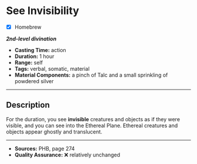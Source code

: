 # See Invisibility
- [x] Homebrew

***2nd-level divination***
- **Casting Time:** action
- **Duration:** 1 hour
- **Range:** self
- **Tags:** verbal, somatic, material
- **Material Components:** a pinch of Talc and a small sprinkling of powdered silver

---

## Description
For the duration, you see **invisible** creatures and objects as if they were visible, and you can see into the Ethereal Plane.
Ethereal creatures and objects appear ghostly and translucent.

---

- **Sources:** PHB, page 274
- **Quality Assurance:** :x: relatively unchanged
